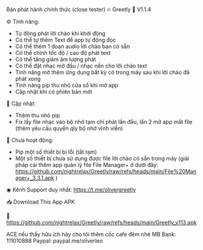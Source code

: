 Bản phát hành chính thức (close tester)
🔥 Greetly
🔄 V1.1.4

⚙ Tính năng:
- Tự động phát lời chào khi khởi động
- Có thể tự thêm Text để app tự động đọc
- Có thể thêm 1 đoạn audio lời chào bạn có sẵn
- Có thể chỉnh tốc độ / cao độ phát text
- Có thể tăng giảm âm lượng phát
- Có thể đặt nhạc mở đầu / nhạc nền cho lời chào text
- Tính năng mở thêm ứng dụng bất kỳ có trong máy sau khi lời chào đã phát xong
- Tính năng pip thu nhỏ cửa sổ khi mở app
- Cập nhật khi có phiên bản mới

💫 Cập nhật:
- Thêm thu nhỏ pip
- Fix lấy file nhạc vào bộ nhớ tạm chỉ phát lần đầu, lần 2 mở app mất file (thêm yêu cầu quyền qly bộ nhớ vĩnh viễn)

📱 Chưa hoạt động:
- Pip một số thiết bị bị lỗi (tắt tạm)
- Một số thiết bị chưa sử dụng được file lời chào có sẵn trong máy
(giải pháp cài thêm app quản lý file File Manager+ ở dưới đây: https://github.com/nightrelax/Greetly/raw/refs/heads/main/File%20Manager+_3.3.1.apk )

◉ Kênh Support duy nhất: https://t.me/olivergreetly

📥 Download This App APK

🔗 https://github.com/nightrelax/Greetly/raw/refs/heads/main/Greetly_v113.apk

ACE nếu thấy hữu ích hãy cho tôi thêm cốc cafe đêm nhé
MB Bank: 111010888
Paypal: paypal.me/oliverleo
